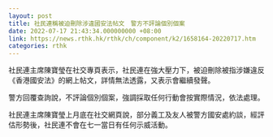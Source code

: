 ```yaml
---
layout: post
title: 社民連稱被迫刪除涉違國安法帖文　警方不評論個別個案
date: 2022-07-17 21:43:34.000000000 +08:00
link: https://news.rthk.hk/rthk/ch/component/k2/1658164-20220717.htm
categories: rthk
---
```


社民連主席陳寶瑩在社交專頁表示，社民連在強大壓力下，被迫刪除被指涉嫌違反《香港國安法》的網上帖文，詳情無法透露，又表示會繼續發聲。

警方回覆查詢說，不評論個別個案，強調採取任何行動會按實際情況，依法處理。

社民連主席陳寶瑩上月底在社交網頁說，部分義工及友人被警方國安處約談，經評估形勢後，社民連不會在七一當日有任何示威活動。
